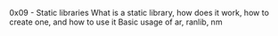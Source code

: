 0x09 - Static libraries
What is a static library, how does it work, how to create one, and how to use it
Basic usage of ar, ranlib, nm
